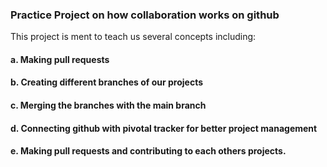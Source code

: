### Practice Project on how collaboration works on github
This project is ment to teach us several concepts including:

#### a. Making pull requests
#### b. Creating different branches of our projects
#### c. Merging the branches with the main branch
#### d. Connecting github with pivotal tracker for better project management
#### e. Making pull requests and contributing to each others projects.
